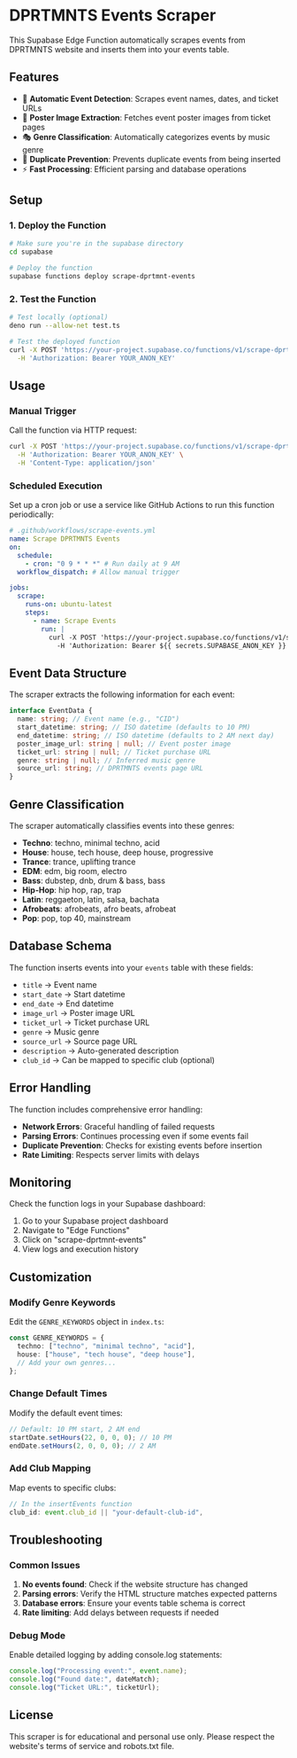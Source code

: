 # DPRTMNTS Events Scraper

This Supabase Edge Function automatically scrapes events from DPRTMNTS website and inserts them into your events table.

## Features

- 🎵 **Automatic Event Detection**: Scrapes event names, dates, and ticket URLs
- 🎨 **Poster Image Extraction**: Fetches event poster images from ticket pages
- 🎭 **Genre Classification**: Automatically categorizes events by music genre
- 🔄 **Duplicate Prevention**: Prevents duplicate events from being inserted
- ⚡ **Fast Processing**: Efficient parsing and database operations

## Setup

### 1. Deploy the Function

```bash
# Make sure you're in the supabase directory
cd supabase

# Deploy the function
supabase functions deploy scrape-dprtmnt-events
```

### 2. Test the Function

```bash
# Test locally (optional)
deno run --allow-net test.ts

# Test the deployed function
curl -X POST 'https://your-project.supabase.co/functions/v1/scrape-dprtmnt-events' \
  -H 'Authorization: Bearer YOUR_ANON_KEY'
```

## Usage

### Manual Trigger

Call the function via HTTP request:

```bash
curl -X POST 'https://your-project.supabase.co/functions/v1/scrape-dprtmnt-events' \
  -H 'Authorization: Bearer YOUR_ANON_KEY' \
  -H 'Content-Type: application/json'
```

### Scheduled Execution

Set up a cron job or use a service like GitHub Actions to run this function periodically:

```yaml
# .github/workflows/scrape-events.yml
name: Scrape DPRTMNTS Events
on:
  schedule:
    - cron: "0 9 * * *" # Run daily at 9 AM
  workflow_dispatch: # Allow manual trigger

jobs:
  scrape:
    runs-on: ubuntu-latest
    steps:
      - name: Scrape Events
        run: |
          curl -X POST 'https://your-project.supabase.co/functions/v1/scrape-dprtmnt-events' \
            -H 'Authorization: Bearer ${{ secrets.SUPABASE_ANON_KEY }}'
```

## Event Data Structure

The scraper extracts the following information for each event:

```typescript
interface EventData {
  name: string; // Event name (e.g., "CID")
  start_datetime: string; // ISO datetime (defaults to 10 PM)
  end_datetime: string; // ISO datetime (defaults to 2 AM next day)
  poster_image_url: string | null; // Event poster image
  ticket_url: string | null; // Ticket purchase URL
  genre: string | null; // Inferred music genre
  source_url: string; // DPRTMNTS events page URL
}
```

## Genre Classification

The scraper automatically classifies events into these genres:

- **Techno**: techno, minimal techno, acid
- **House**: house, tech house, deep house, progressive
- **Trance**: trance, uplifting trance
- **EDM**: edm, big room, electro
- **Bass**: dubstep, dnb, drum & bass, bass
- **Hip-Hop**: hip hop, rap, trap
- **Latin**: reggaeton, latin, salsa, bachata
- **Afrobeats**: afrobeats, afro beats, afrobeat
- **Pop**: pop, top 40, mainstream

## Database Schema

The function inserts events into your `events` table with these fields:

- `title` → Event name
- `start_date` → Start datetime
- `end_date` → End datetime
- `image_url` → Poster image URL
- `ticket_url` → Ticket purchase URL
- `genre` → Music genre
- `source_url` → Source page URL
- `description` → Auto-generated description
- `club_id` → Can be mapped to specific club (optional)

## Error Handling

The function includes comprehensive error handling:

- **Network Errors**: Graceful handling of failed requests
- **Parsing Errors**: Continues processing even if some events fail
- **Duplicate Prevention**: Checks for existing events before insertion
- **Rate Limiting**: Respects server limits with delays

## Monitoring

Check the function logs in your Supabase dashboard:

1. Go to your Supabase project dashboard
2. Navigate to "Edge Functions"
3. Click on "scrape-dprtmnt-events"
4. View logs and execution history

## Customization

### Modify Genre Keywords

Edit the `GENRE_KEYWORDS` object in `index.ts`:

```typescript
const GENRE_KEYWORDS = {
  techno: ["techno", "minimal techno", "acid"],
  house: ["house", "tech house", "deep house"],
  // Add your own genres...
};
```

### Change Default Times

Modify the default event times:

```typescript
// Default: 10 PM start, 2 AM end
startDate.setHours(22, 0, 0, 0); // 10 PM
endDate.setHours(2, 0, 0, 0); // 2 AM
```

### Add Club Mapping

Map events to specific clubs:

```typescript
// In the insertEvents function
club_id: event.club_id || "your-default-club-id",
```

## Troubleshooting

### Common Issues

1. **No events found**: Check if the website structure has changed
2. **Parsing errors**: Verify the HTML structure matches expected patterns
3. **Database errors**: Ensure your events table schema is correct
4. **Rate limiting**: Add delays between requests if needed

### Debug Mode

Enable detailed logging by adding console.log statements:

```typescript
console.log("Processing event:", event.name);
console.log("Found date:", dateMatch);
console.log("Ticket URL:", ticketUrl);
```

## License

This scraper is for educational and personal use only. Please respect the website's terms of service and robots.txt file.
